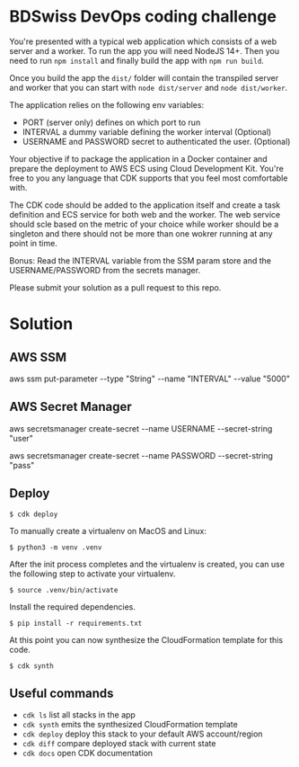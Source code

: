 # BDSwiss DevOps coding challenge
You're presented with a typical web application which consists of a web server and a worker.
To run the app you will need NodeJS 14+. Then you need to run `npm install` and finally build the app with `npm run build`.

Once you build the app the `dist/` folder will contain the transpiled server and worker that you can start with `node dist/server` and `node dist/worker`.

The application relies on the following env variables:

* PORT (server only) defines on which port to run
* INTERVAL a dummy variable defining the worker interval (Optional)
* USERNAME and PASSWORD secret to authenticated the user. (Optional)

Your objective if to package the application in a Docker container and prepare the deployment to AWS ECS using Cloud Development Kit. You're free to you any language that CDK supports that you feel most comfortable with.

The CDK code should be added to the application itself and create a task definition and ECS service for both web and the worker. The web service should scle based on the metric of your choice while worker should be a singleton and there should not be more than one wokrer running at any point in time.

Bonus: Read the INTERVAL variable from the SSM param store and the USERNAME/PASSWORD from the secrets manager.

Please submit your solution as a pull request to this repo.

# Solution


## AWS SSM
aws ssm put-parameter  --type "String" --name "INTERVAL" --value "5000"    

## AWS Secret Manager
aws secretsmanager create-secret --name USERNAME --secret-string "user"

aws secretsmanager create-secret --name PASSWORD --secret-string "pass"


## Deploy

```
$ cdk deploy
```


To manually create a virtualenv on MacOS and Linux:

```
$ python3 -m venv .venv
```

After the init process completes and the virtualenv is created, you can use the following
step to activate your virtualenv.

```
$ source .venv/bin/activate
```
Install the required dependencies.

```
$ pip install -r requirements.txt
```

At this point you can now synthesize the CloudFormation template for this code.

```
$ cdk synth
```

## Useful commands

 * `cdk ls`          list all stacks in the app
 * `cdk synth`       emits the synthesized CloudFormation template
 * `cdk deploy`      deploy this stack to your default AWS account/region
 * `cdk diff`        compare deployed stack with current state
 * `cdk docs`        open CDK documentation

